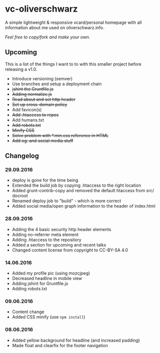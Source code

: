 # vc-oliverschwarz

A simple lightweight & responsive vcard/personal homepage with all information about me used on oliverschwarz.info.

_Feel free to copy/fork and make your own._

## Upcoming

This is a list of the things I want to to with this smaller project before releasing a v1.0.

* Introduce versioning (semver)
* Use branches and setup a deployment chain
* ~~jshint the Gruntfile.js~~
* ~~Adding normalize.js~~
* ~~Read about and set http header~~
* ~~Set up cross-domain policy~~
* Add favicon(s)
* ~~Add .htaccess to repos~~
* Add humans.txt
* ~~Add robots.txt~~
* ~~Minify CSS~~
* ~~Solve problem with *.min.css reference in HTML~~
* ~~Add og: and social media stuff~~

## Changelog

### 29.09.2016

* deploy is gone for the time being
* Extended the build job by copying .htaccess to the right location
* Added grunt-contrib-copy and removed the default htaccess from src/ docroot
* Renamed deploy job to "build" - which is more correct
* Added social media/open graph information to the header of index.html

### 28.09.2016

* Adding the 4 basic security http header elements
* Adding no-referrer meta element
* Adding .htaccess to the repository
* Added a section for upcoming and recent talks
* Changed content license from _copyright_ to CC-BY-SA 4.0

### 14.06.2016

* Added my profile pic (using mozcjpeg)
* Decreased headline in mobile view
* Adding jshint for Gruntfile.js
* Adding robots.txt

### 09.06.2016

* Content change
* Added CSS minify (use `npm install`)

### 08.06.2016

* Added yellow background for headline (and increased padding)
* Made float and clearfix for the footer navigation
